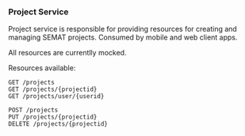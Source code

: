### Project Service

Project service is responsible for providing resources for creating and managing SEMAT projects. Consumed by mobile and web client apps.

All resources are currentlly mocked.

Resources available:

	GET /projects
	GET /projects/{projectid}
	GET /projects/user/{userid}
	
	POST /projects
	PUT /projects/{projectid}
	DELETE /projects/{projectid}
	